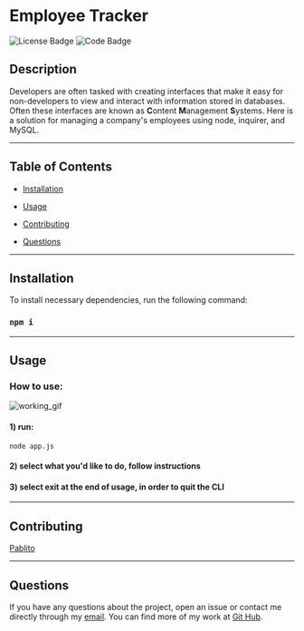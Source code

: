 
  # Employee Tracker
  ![License Badge](https://img.shields.io/badge/License-MIT-blue) ![Code Badge](https://img.shields.io/badge/JavaScript-100%25-yellow)
  
  ## Description

  Developers are often tasked with creating interfaces that make it easy for non-developers to view and interact with information stored in databases. Often these interfaces are known as **C**ontent **M**anagement **S**ystems. Here is a solution for managing a company's employees using node, inquirer, and MySQL.


---
  ## Table of Contents
  
  * [Installation](#installastion)

  * [Usage](#usage)

  * [Contributing](#contributing)

  * [Questions](#questions)


---
  ## Installation

  To install necessary dependencies, run the following command:
  
  ### ```npm i```


---
  ## Usage

 ### How to use:
 ![working_gif](public\img\week_12.gif)
  #### 1) run:   
  `node app.js`
  #### 2) select what you'd like to do, follow instructions
  #### 3) select exit at the end of usage, in order to quit the CLI

---  
  ## Contributing

  [Pablito](https://github.com/pabloivanjuarez)

  
---  
  ## Questions
  
  If you have any questions about the project, open an issue or contact me directly through my [email](mailto:weekdaypablo@gmail.com).
  You can find more of my work at [Git Hub](https://github.com/pabloivanjuarez).

